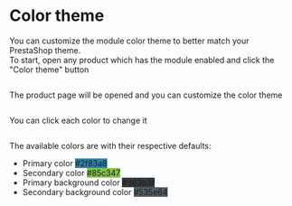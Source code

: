# Color theme

You can customize the module color theme to better match your PrestaShop theme.  
To start, open any product which has the module enabled and click the "Color theme" button

<img srcset="/productdesigner/images/color-theme-btn.jpg 2x">

The product page will be opened and you can customize the color theme

<img srcset="/productdesigner/images/product-color-theme.jpg 2x" class="border">

You can click each color to change it 

<img srcset="/productdesigner/images/custom-color-theme.jpg 2x" class="border">

The available colors are with their respective defaults:
- Primary color  <span class="color_code" style="background-color: #2f83a8;">#2f83a8</span>  
- Secondary color <span class="color_code" style="background-color: #85c347;">#85c347</span>
- Primary background color <span class="color_code" style="background-color: #363b3f;">#363b3f</span>
- Secondary background color <span class="color_code" style="background-color: #535e64;">#535e64</span> 
